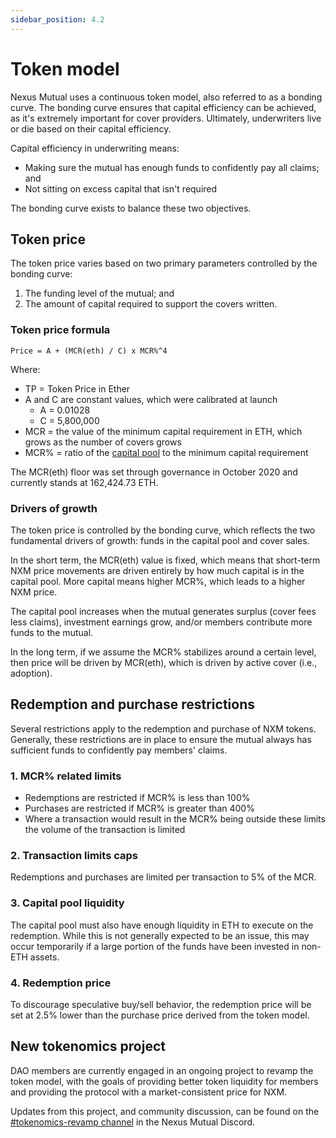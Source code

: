 ```yaml
---
sidebar_position: 4.2
---
```


# Token model

Nexus Mutual uses a continuous token model, also referred to as a bonding curve. The bonding curve ensures that capital efficiency can be achieved, as it's extremely important for cover providers. Ultimately, underwriters live or die based on their capital efficiency.

Capital efficiency in underwriting means:
* Making sure the mutual has enough funds to confidently pay all claims; and
* Not sitting on excess capital that isn't required

The bonding curve exists to balance these two objectives. 

## Token price

The token price varies based on two primary parameters controlled by the bonding curve:
1. The funding level of the mutual; and
2. The amount of capital required to support the covers written.

### Token price formula

<code>Price = A + (MCR(eth) / C) x MCR%^4</code>

Where:
* TP = Token Price in Ether
* A and C are constant values, which were calibrated at launch
  * A = 0.01028
  * C = 5,800,000
* MCR = the value of the minimum capital requirement in ETH, which grows as the number of covers grows
* MCR% = ratio of the [capital pool](/protocol/capital-pool/) to the minimum capital requirement

The MCR(eth) floor was set through governance in October 2020 and currently stands at 162,424.73 ETH.

### Drivers of growth

The token price is controlled by the bonding curve, which reflects the two fundamental drivers of growth: funds in the capital pool and cover sales.

In the short term, the MCR(eth) value is fixed, which means that short-term NXM price movements are driven entirely by how much capital is in the capital pool. More capital means higher MCR%, which leads to a higher NXM price.

The capital pool increases when the mutual generates surplus (cover fees less claims), investment earnings grow, and/or members contribute more funds to the mutual.

In the long term, if we assume the MCR% stabilizes around a certain level, then price will be driven by MCR(eth), which is driven by active cover (i.e., adoption).

## Redemption and purchase restrictions

Several restrictions apply to the redemption and purchase of NXM tokens. Generally, these restrictions are in place to ensure the mutual always has sufficient funds to confidently pay members' claims.

### 1. MCR% related limits

* Redemptions are restricted if MCR% is less than 100%
* Purchases are restricted if MCR% is greater than 400%
* Where a transaction would result in the MCR% being outside these limits the volume of the transaction is limited

### 2. Transaction limits caps

Redemptions and purchases are limited per transaction to 5% of the MCR.

### 3. Capital pool liquidity

The capital pool must also have enough liquidity in ETH to execute on the redemption. While this is not generally expected to be an issue, this may occur temporarily if a large portion of the funds have been invested in non-ETH assets.

### 4. Redemption price

To discourage speculative buy/sell behavior, the redemption price will be set at 2.5% lower than the purchase price derived from the token model.

## New tokenomics project

DAO members are currently engaged in an ongoing project to revamp the token model, with the goals of providing better token liquidity for members and providing the protocol with a market-consistent price for NXM.

Updates from this project, and community discussion, can be found on the [#tokenomics-revamp channel](https://discord.gg/E6zKGV4yqw) in the Nexus Mutual Discord.